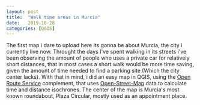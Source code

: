 ```yaml
---
layout: post
title:  "Walk time areas in Murcia"
date:   2019-10-28 
categories: [QGIS]
---
```

The first map i dare to upload here its gonna be about Murcia, the city i currently live now. Throught the days I've spent walking in its streets i've been observing the amount of people who uses a private car for relatively short distances, that in most cases a short walk would be more time saving, given the amount of time needed to find a parking site (Which the city center lacks). With that in mind, i did an easy map in QGIS, using the [Open Route Service] complement, that uses [Open-Street-Map] data to calculate time and distance isochrones. The center of the map is Murcia's most known roundabout, Plaza Circular, mostly used as an appointment place.


[Open Route Service]: https://openrouteservice.org/
[Open-Street-Map]: https://www.openstreetmap.org
